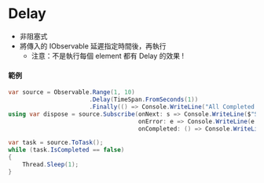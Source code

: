 # Delay

-   非阻塞式
-   將傳入的 IObservable 延遲指定時間後，再執行
    -   注意：不是執行每個 element 都有 Delay 的效果 !

#### 範例

```cs
var source = Observable.Range(1, 10)
                       .Delay(TimeSpan.FromSeconds(1))
                       .Finally(() => Console.WriteLine("All Completed !"));
using var dispose = source.Subscribe(onNext: s => Console.WriteLine($"Subscribe Message:{s}"),
                                     onError: e => Console.WriteLine(e.Message),
                                     onCompleted: () => Console.WriteLine("Complete"));

var task = source.ToTask();
while (task.IsCompleted == false)
{
    Thread.Sleep(1);
}
```
